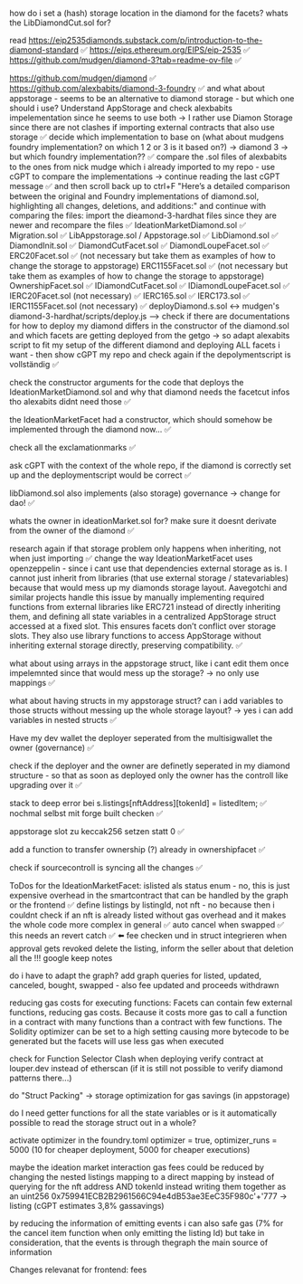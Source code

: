 how do i set a (hash) storage location in the diamond for the facets?
whats the LibDiamondCut.sol for?

read
https://eip2535diamonds.substack.com/p/introduction-to-the-diamond-standard ✅
https://eips.ethereum.org/EIPS/eip-2535 ✅
https://github.com/mudgen/diamond-3?tab=readme-ov-file ✅


https://github.com/mudgen/diamond ✅
https://github.com/alexbabits/diamond-3-foundry ✅
and what about appstorage - seems to be an alternative to diamond storage - but which one should i use? Understand AppStorage and check alexbabits impelementation since he seems to use both -> I rather use Diamon Storage since there are not clashes if importing external contracts that also use storage ✅
decide which implementation to base on (what about mudgens foundry implementation? on which 1 2 or 3 is it based on?) -> diamond 3 -> but which foundry implementation?? ✅
compare the .sol files of alexbabits to the ones from nick mudge which i already imported to my repo - use cGPT to compare the implementations -> 
continue reading the last cGPT message ✅
and then scroll back up to ctrl+F "Here’s a detailed comparison between the original and Foundry implementations of diamond.sol, highlighting all changes, deletions, and additions:" and continue with comparing the files:
import the dieamond-3-hardhat files since they are newer and recompare the files ✅
IdeationMarketDiamond.sol ✅
Migration.sol ✅
LibAppstorage.sol / Appstorage.sol ✅
LibDiamond.sol ✅
DiamondInit.sol ✅
DiamondCutFacet.sol ✅ 
DiamondLoupeFacet.sol ✅
ERC20Facet.sol ✅ (not necessary but take them as examples of how to change the storage to appstorage)
ERC1155Facet.sol ✅ (not necessary but take them as examples of how to change the storage to appstorage)
OwnershipFacet.sol ✅
IDiamondCutFacet.sol ✅
IDiamondLoupeFacet.sol ✅
IERC20Facet.sol (not necessary) ✅
IERC165.sol ✅
IERC173.sol ✅
IERC1155Facet.sol (not necessary) ✅
deployDiamond.s.sol <-> mudgen's diamond-3-hardhat/scripts/deploy.js --> check if there are documentations for how to deploy my diamond
differs in  the constructor of the diamond.sol and which facets are getting deployed from the getgo -> so adapt alexabits script to fit my setup of the different diamond and deploying ALL facets i want - then show cGPT my repo and check again if the depolymentscript is vollständig ✅

check the constructor arguments for the code that deploys the IdeationMarketDiamond.sol and why that diamond needs the facetcut infos tho alexabits didnt need those ✅

the IdeationMarketFacet had a constructor, which should somehow be implemented through the diamond now... ✅

check all the exclamationmarks ✅

ask cGPT with the context of the whole repo, if the diamond is correctly set up and the deploymentscript would be correct ✅

libDiamond.sol also implements (also storage) governance -> change for dao! ✅

whats the owner in ideationMarket.sol for? make sure it doesnt derivate from the owner of the diamond ✅

research again if that storage problem only happens when inheriting, not when just importing ✅
change the way IdeationMarketFacet uses openzeppelin - since i cant use that dependencies external storage as is.
I cannot just inherit from libraries (that use external storage / statevariables) because that would mess up my diamonds storage layout. Aavegotchi and similar projects handle this issue by manually implementing required functions from external libraries like ERC721 instead of directly inheriting them, and defining all state variables in a centralized AppStorage struct accessed at a fixed slot. This ensures facets don’t conflict over storage slots. They also use library functions to access AppStorage without inheriting external storage directly, preserving compatibility. ✅

what about using arrays in the appstorage struct, like i cant edit them once impelemnted since that would mess up the storage? -> no only use mappings ✅

what about having structs in my appstorage struct? can i add variables to those structs without messing up the whole storage layout? -> yes i can add variables in nested structs ✅

Have my dev wallet the deployer seperated from the multisigwallet the owner (governance) ✅

check if the deployer and the owner are definetly seperated in my diamond structure - so that as soon as deployed only the owner has the controll like upgrading over it ✅

stack to deep error bei s.listings[nftAddress][tokenId] = listedItem; ✅
nochmal selbst mit forge built checken ✅

appstorage slot zu keccak256 setzen statt 0 ✅ 

add a function to transfer ownership (?) already in ownershipfacet ✅

check if sourcecontroll is syncing all the changes ✅ 

ToDos for the IdeationMarketFacet: 
islisted als status enum - no, this is just expensive overhead in the smartcontract that can be handled by the graph or the frontend ✅
define listings by listingId, not nft - no because then i couldnt check if an nft is already listed without gas overhead and it makes the whole code more complex in general ✅
auto cancel when swapped ✅
this needs an revert catch ✅ ⬅️
fee checken und in struct integrieren
when approval gets revoked delete the listing, inform the seller about that deletion
all the !!!
google keep notes


do i have to adapt the graph?
add graph queries for listed, updated, canceled, bought, swapped - also fee updated and proceeds withdrawn

reducing gas costs for executing functions:
Facets can contain few external functions, reducing gas costs. Because it costs more gas to call a function in a contract with many functions than a contract with few functions.
The Solidity optimizer can be set to a high setting causing more bytecode to be generated but the facets will use less gas when executed

check for Function Selector Clash when deploying
verify contract at louper.dev instead of etherscan (if it is still not possible to verify diamond patterns there...)

do "Struct Packing" -> storage optimization for gas savings (in appstorage)

do I need getter functions for all the state variables or is it automatically possible to read the storage struct out in a whole?

activate optimizer in the foundry.toml optimizer = true, optimizer_runs = 5000 (10 for cheaper deployment, 5000 for cheaper executions)

maybe the ideation market interaction gas fees could be reduced by changing the nested listings mapping to a direct mapping by instead of querying for the nft address AND tokenId instead writing them together as an uint256 0x759941ECB2B2961566C94e4dB53ae3EeC35F980c'+'777 -> listing (cGPT estimates 3,8% gassavings)

by reducing the information of emitting events i can also safe gas (7% for the cancel item function when only emitting the listing Id) but take in consideration, that the events is through thegraph the main source of information


Changes relevanat for frontend:
fees

